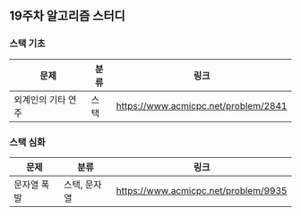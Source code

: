 ## 19주차 알고리즘 스터디


### 스택 기초

|문제|분류|링크|
|---|---|---|
|외계인의 기타 연주|스택|https://www.acmicpc.net/problem/2841|

### 스택 심화

|문제|분류|링크|
|---|---|---|
|문자열 폭발|스택, 문자열|https://www.acmicpc.net/problem/9935|